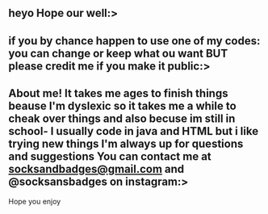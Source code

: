 heyo
Hope our well:>
-----------------
if you by chance happen to use one of my codes:
you can change or keep what ou want
BUT please credit me if you make it public:>
-------------------------------------------
About me!
It takes me ages to finish things beause I'm dyslexic so it takes me a while to cheak over things
and also becuse im still in school-
I usually code in java and HTML but i like trying new things
I'm always up for questions and suggestions
You can contact me at socksandbadges@gmail.com and @socksansbadges on instagram:>
-------------------------------------------------------------------------------------
Hope you enjoy
